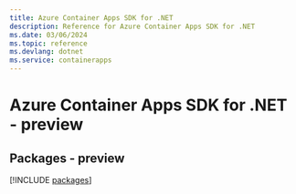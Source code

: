 ```yaml
---
title: Azure Container Apps SDK for .NET
description: Reference for Azure Container Apps SDK for .NET
ms.date: 03/06/2024
ms.topic: reference
ms.devlang: dotnet
ms.service: containerapps
---
```

# Azure Container Apps SDK for .NET - preview
## Packages - preview
[!INCLUDE [packages](container-apps-index.md)]